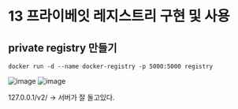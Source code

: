 # 13 프라이베잇 레지스트리 구현 및 사용

## private registry 만들기

```
docker run -d --name docker-registry -p 5000:5000 registry
```
![image](https://user-images.githubusercontent.com/81672260/144355588-f8756a23-1a94-4d17-a04c-f2e2c612e9d6.png)
![image](https://user-images.githubusercontent.com/81672260/144355744-f669e598-dab5-463a-aad9-92d6a574c303.png)

127.0.0.1/v2/
-> 서버가 잘 돌고있다.
